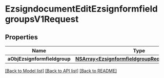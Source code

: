 # EzsigndocumentEditEzsignformfieldgroupsV1Request

## Properties
Name | Type | Description | Notes
------------ | ------------- | ------------- | -------------
**aObjEzsignformfieldgroup** | [**NSArray&lt;EzsignformfieldgroupRequestCompound&gt;***](EzsignformfieldgroupRequestCompound.md) |  | 

[[Back to Model list]](../README.md#documentation-for-models) [[Back to API list]](../README.md#documentation-for-api-endpoints) [[Back to README]](../README.md)


